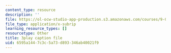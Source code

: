```yaml
---
content_type: resource
description: ''
file: https://ol-ocw-studio-app-production.s3.amazonaws.com/courses/9-00sc-introduction-to-psychology-fall-2011/6595a1447c3c5a73d893346ab40021f9_vf1U3Nt3HQk.srt
file_type: application/x-subrip
learning_resource_types: []
resourcetype: Other
title: 3play caption file
uid: 6595a144-7c3c-5a73-d893-346ab40021f9
---
```

